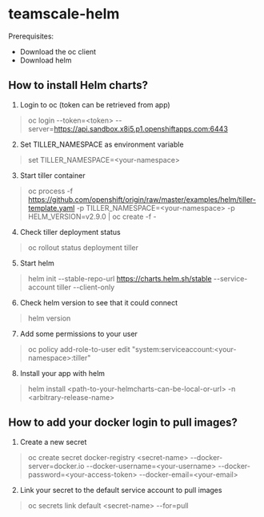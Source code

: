 # teamscale-helm

Prerequisites:
- Download the oc client
- Download helm

## How to install Helm charts?
1. Login to oc (token can be retrieved from app)
> oc login --token=&lt;token&gt; --server=https://api.sandbox.x8i5.p1.openshiftapps.com:6443
2. Set TILLER_NAMESPACE as environment variable
> set TILLER_NAMESPACE=&lt;your-namespace&gt;
3. Start tiller container
> oc process -f https://github.com/openshift/origin/raw/master/examples/helm/tiller-template.yaml -p TILLER_NAMESPACE=&lt;your-namespace&gt; -p HELM_VERSION=v2.9.0 | oc create -f -
4. Check tiller deployment status
> oc rollout status deployment tiller
5. Start helm
> helm init --stable-repo-url https://charts.helm.sh/stable --service-account tiller --client-only
6. Check helm version to see that it could connect
> helm version
7. Add some permissions to your user
> oc policy add-role-to-user edit "system:serviceaccount:&lt;your-namespace&gt;:tiller"
8. Install your app with helm
> helm install &lt;path-to-your-helmcharts-can-be-local-or-url&gt; -n &lt;arbitrary-release-name&gt;


## How to add your docker login to pull images?
1. Create a new secret
> oc create secret docker-registry &lt;secret-name&gt; --docker-server=docker.io --docker-username=&lt;your-username&gt; --docker-password=&lt;your-access-token&gt; --docker-email=&lt;your-email&gt;
2. Link your secret to the default service account to pull images
> oc secrets link default &lt;secret-name&gt; --for=pull
